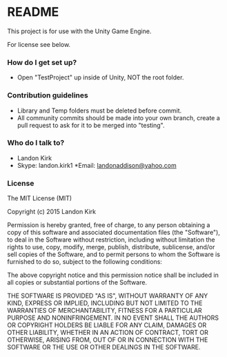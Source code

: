 # README #

This project is for use with the Unity Game Engine. 

For license see below. 

### How do I get set up? ###

* Open "TestProject" up inside of Unity, NOT the root folder.

### Contribution guidelines ###

* Library and Temp folders must be deleted before commit.
* All community commits should be made into your own branch, create a pull request to ask for it to be merged into "testing".

### Who do I talk to? ###

* Landon Kirk
* Skype: landon.kirk1
*Email: landonaddison@yahoo.com

### License ###

The MIT License (MIT)

Copyright (c) 2015 Landon Kirk

Permission is hereby granted, free of charge, to any person obtaining a copy
of this software and associated documentation files (the "Software"), to deal
in the Software without restriction, including without limitation the rights
to use, copy, modify, merge, publish, distribute, sublicense, and/or sell
copies of the Software, and to permit persons to whom the Software is
furnished to do so, subject to the following conditions:

The above copyright notice and this permission notice shall be included in
all copies or substantial portions of the Software.

THE SOFTWARE IS PROVIDED "AS IS", WITHOUT WARRANTY OF ANY KIND, EXPRESS OR
IMPLIED, INCLUDING BUT NOT LIMITED TO THE WARRANTIES OF MERCHANTABILITY,
FITNESS FOR A PARTICULAR PURPOSE AND NONINFRINGEMENT. IN NO EVENT SHALL THE
AUTHORS OR COPYRIGHT HOLDERS BE LIABLE FOR ANY CLAIM, DAMAGES OR OTHER
LIABILITY, WHETHER IN AN ACTION OF CONTRACT, TORT OR OTHERWISE, ARISING FROM,
OUT OF OR IN CONNECTION WITH THE SOFTWARE OR THE USE OR OTHER DEALINGS IN
THE SOFTWARE.

